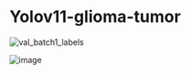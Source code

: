 # Yolov11-glioma-tumor




![val_batch1_labels](https://github.com/user-attachments/assets/eb75f8c0-119a-4ded-a2fc-016c888c14c4)


![image](https://github.com/user-attachments/assets/1058dda8-4bdb-4c02-88c3-6b21ca765418)


